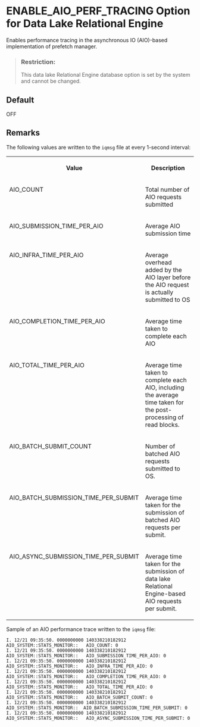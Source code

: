 <!-- loio2c5e01a10afe4078965db40e57eac0b0 -->

# ENABLE\_AIO\_PERF\_TRACING Option for Data Lake Relational Engine

Enables performance tracing in the asynchronous IO \(AIO\)-based implementation of prefetch manager.



> ### Restriction:  
> This data lake Relational Engine database option is set by the system and cannot be changed.



<a name="loio2c5e01a10afe4078965db40e57eac0b0__iq_refso_855"/>

## Default

OFF



<a name="loio2c5e01a10afe4078965db40e57eac0b0__iq_refso_857"/>

## Remarks

The following values are written to the `iqmsg` file at every 1-second interval:


<table>
<tr>
<th valign="top">

Value



</th>
<th valign="top">

Description



</th>
</tr>
<tr>
<td valign="top">

AIO\_COUNT



</td>
<td valign="top">

Total number of AIO requests submitted



</td>
</tr>
<tr>
<td valign="top">

AIO\_SUBMISSION\_TIME\_PER\_AIO



</td>
<td valign="top">

Average AIO submission time



</td>
</tr>
<tr>
<td valign="top">

AIO\_INFRA\_TIME\_PER\_AIO



</td>
<td valign="top">

Average overhead added by the AIO layer before the AIO request is actually submitted to OS



</td>
</tr>
<tr>
<td valign="top">

AIO\_COMPLETION\_TIME\_PER\_AIO



</td>
<td valign="top">

Average time taken to complete each AIO



</td>
</tr>
<tr>
<td valign="top">

AIO\_TOTAL\_TIME\_PER\_AIO



</td>
<td valign="top">

Average time taken to complete each AIO, including the average time taken for the post-processing of read blocks.



</td>
</tr>
<tr>
<td valign="top">

AIO\_BATCH\_SUBMIT\_COUNT



</td>
<td valign="top">

Number of batched AIO requests submitted to OS.



</td>
</tr>
<tr>
<td valign="top">

AIO\_BATCH\_SUBMISSION\_TIME\_PER\_SUBMIT



</td>
<td valign="top">

Average time taken for the submission of batched AIO requests per submit.



</td>
</tr>
<tr>
<td valign="top">

AIO\_ASYNC\_SUBMISSION\_TIME\_PER\_SUBMIT



</td>
<td valign="top">

Average time taken for the submission of data lake Relational Engine-based AIO requests per submit.



</td>
</tr>
</table>

Sample of an AIO performance trace written to the `iqmsg` file:

```
I. 12/21 09:35:50. 0000000000 140338210182912 AIO_SYSTEM::STATS_MONITOR::   AIO_COUNT: 0
I. 12/21 09:35:50. 0000000000 140338210182912 AIO_SYSTEM::STATS_MONITOR::   AIO_SUBMISSION_TIME_PER_AIO: 0
I. 12/21 09:35:50. 0000000000 140338210182912 AIO_SYSTEM::STATS_MONITOR::   AIO_INFRA_TIME_PER_AIO: 0
I. 12/21 09:35:50. 0000000000 140338210182912 AIO_SYSTEM::STATS_MONITOR::   AIO_COMPLETION_TIME_PER_AIO: 0
I. 12/21 09:35:50. 0000000000 140338210182912 AIO_SYSTEM::STATS_MONITOR::   AIO_TOTAL_TIME_PER_AIO: 0
I. 12/21 09:35:50. 0000000000 140338210182912 AIO_SYSTEM::STATS_MONITOR::   AIO_BATCH_SUBMIT_COUNT: 0
I. 12/21 09:35:50. 0000000000 140338210182912 AIO_SYSTEM::STATS_MONITOR::  AIO_BATCH_SUBMISSION_TIME_PER_SUBMIT: 0
I. 12/21 09:35:50. 0000000000 140338210182912 AIO_SYSTEM::STATS_MONITOR::   AIO_ASYNC_SUBMISSION_TIME_PER_SUBMIT: 0

```

